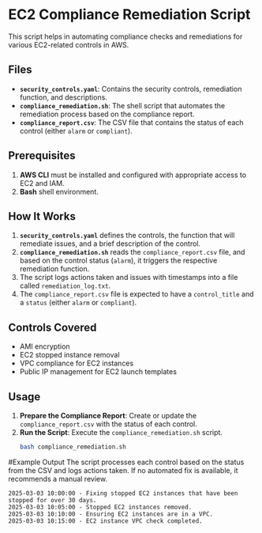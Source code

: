 # EC2 Compliance Remediation Script

This script helps in automating compliance checks and remediations for various EC2-related controls in AWS.

## Files
- **`security_controls.yaml`**: Contains the security controls, remediation function, and descriptions.
- **`compliance_remediation.sh`**: The shell script that automates the remediation process based on the compliance report.
- **`compliance_report.csv`**: The CSV file that contains the status of each control (either `alarm` or `compliant`).

## Prerequisites
1. **AWS CLI** must be installed and configured with appropriate access to EC2 and IAM.
2. **Bash** shell environment.

## How It Works
1. **`security_controls.yaml`** defines the controls, the function that will remediate issues, and a brief description of the control.
2. **`compliance_remediation.sh`** reads the `compliance_report.csv` file, and based on the control status (`alarm`), it triggers the respective remediation function.
3. The script logs actions taken and issues with timestamps into a file called `remediation_log.txt`.
4. The `compliance_report.csv` file is expected to have a `control_title` and a `status` (either `alarm` or `compliant`).

## Controls Covered
- AMI encryption
- EC2 stopped instance removal
- VPC compliance for EC2 instances
- Public IP management for EC2 launch templates

## Usage
1. **Prepare the Compliance Report**: Create or update the `compliance_report.csv` with the status of each control.
2. **Run the Script**: Execute the `compliance_remediation.sh` script.
   ```bash
   bash compliance_remediation.sh

#Example Output
The script processes each control based on the status from the CSV and logs actions taken. If no automated fix is available, it recommends a manual review.

```
2025-03-03 10:00:00 - Fixing stopped EC2 instances that have been stopped for over 30 days.
2025-03-03 10:05:00 - Stopped EC2 instances removed.
2025-03-03 10:10:00 - Ensuring EC2 instances are in a VPC.
2025-03-03 10:15:00 - EC2 instance VPC check completed.
```
